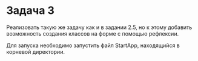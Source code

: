 # Задача 3
Реализовать такую же задачу как и в задании 2.5, но к этому добавить возможность создания классов на форме с помощью рефлексии.

Для запуска необходимо запустить файл StartApp, находящийся в корневой директории.
